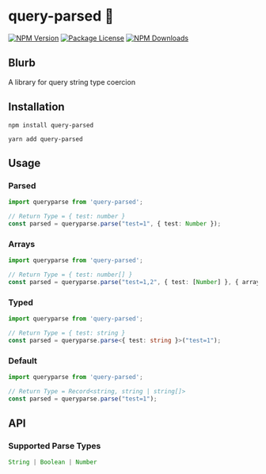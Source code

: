 # query-parsed 🔎

<p>
<a href="https://www.npmjs.com/query-parsed"><img src="https://img.shields.io/npm/v/query-parsed.svg" alt="NPM Version" /></a>
<a href="https://www.npmjs.com/query-parsed"><img src="https://img.shields.io/npm/l/query-parsed.svg" alt="Package License" /></a>
<a href="https://www.npmjs.com/query-parsed"><img src="https://img.shields.io/npm/dm/query-parsed.svg" alt="NPM Downloads" /></a>
</p>

## Blurb

A library for query string type coercion

## Installation

```shell
npm install query-parsed
```

```shell
yarn add query-parsed
```

## Usage

### Parsed

```typescript
import queryparse from 'query-parsed';

// Return Type = { test: number }
const parsed = queryparse.parse("test=1", { test: Number });
```

### Arrays

```typescript
import queryparse from 'query-parsed';

// Return Type = { test: number[] }
const parsed = queryparse.parse("test=1,2", { test: [Number] }, { arrayFormat: "comma" });
```

### Typed

```typescript
import queryparse from 'query-parsed';

// Return Type = { test: string }
const parsed = queryparse.parse<{ test: string }>("test=1");
```

### Default

```typescript
import queryparse from 'query-parsed';

// Return Type = Record<string, string | string[]>
const parsed = queryparse.parse("test=1");
```


## API

### Supported Parse Types

```typescript
String | Boolean | Number
```
